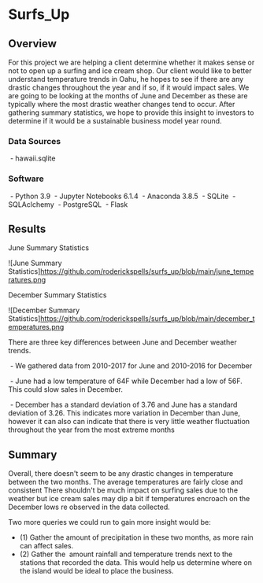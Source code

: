 # Surfs_Up

## Overview

For this project we are helping a client determine whether it makes sense or not to open up a surfing and ice cream shop. Our client would like to better understand temperature trends in Oahu, he hopes to see if there are any drastic changes throughout the year and if so, if it would impact sales. We are going to be looking at the months of June and December as these are typically where the most drastic weather changes tend to occur. After gathering summary statistics, we hope to provide this insight to investors to determine if it would be a sustainable business model year round.


### Data Sources

 - hawaii.sqlite

### Software

 - Python 3.9
 - Jupyter Notebooks 6.1.4
 - Anaconda 3.8.5
 - SQLite
 - SQLAclchemy
 - PostgreSQL
 - Flask

## Results

June Summary Statistics

![June Summary Statistics]https://github.com/roderickspells/surfs_up/blob/main/june_temperatures.png


December Summary Statistics

![December Summary Statistics]https://github.com/roderickspells/surfs_up/blob/main/december_temperatures.png

There are three key differences between June and December weather trends.

 - We gathered data from 2010-2017 for June and 2010-2016 for December

 - June had a low temperature of 64F while December had a low of 56F. This could slow sales in December.

 - December has a standard deviation of 3.76 and June has a standard deviation of 3.26. This indicates more variation in December than June, however it can also can indicate that there is very little weather fluctuation throughout the year from the most extreme months





## Summary

Overall, there doesn't seem to be any drastic changes in temperature between the two months. The average temperatures are fairly close and consistent There shouldn't be much impact on surfing sales due to the weather but ice cream sales may dip a bit if temperatures encroach on the December lows re observed in the data collected.

Two more queries we could run to gain more insight would be:
- (1) Gather the amount of precipitation in these two months, as more rain can affect sales. 
- (2) Gather the  amount rainfall and temperature trends next to the stations that recorded the data. This would help us determine where on the island would be ideal to place the business.